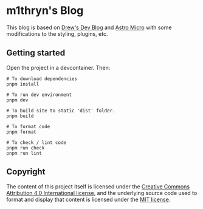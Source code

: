 # m1thryn's Blog

This blog is based on [Drew's Dev Blog](https://github.com/drewsilcock/silcock-dev) and [Astro Micro](https://astro.build/themes/details/astro-micro/) with some modifications to the styling, plugins, etc.

## Getting started

Open the project in a devcontainer. Then:

```shell
# To download dependencies
pnpm install

# To run dev environment
pnpm dev

# To build site to static 'dist' folder.
pnpm build

# To format code
pnpm format

# To check / lint code
pnpm run check
pnpm run lint
```

## Copyright

The content of this project itself is licensed under the [Creative Commons Attribution 4.0 International license](https://creativecommons.org/licenses/by/4.0/), and the underlying source code used to format and display that content is licensed under the [MIT license](LICENCE).
